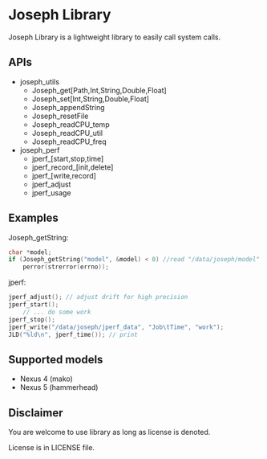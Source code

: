 Joseph Library
===============================================================================
Joseph Library is a lightweight library to easily call system calls. 


## APIs
* joseph_utils
	- Joseph_get[Path,Int,String,Double,Float]
	- Joseph_set[Int,String,Double,Float]
	- Joseph_appendString
	- Joseph_resetFile
	- Joseph_readCPU_temp
	- Joseph_readCPU_util
	- Joseph_readCPU_freq
* joseph_perf
	- jperf_[start,stop,time]
	- jperf_record_[init,delete]
	- jperf_[write,record]
	- jperf_adjust
	- jperf_usage

## Examples
Joseph_getString:
```C++
char *model;
if (Joseph_getString("model", &model) < 0) //read "/data/joseph/model"
	perror(strerror(errno));
```
jperf: 
```C++
jperf_adjust(); // adjust drift for high precision
jperf_start();
	// ... do some work
jperf_stop();
jperf_write("/data/joseph/jperf_data", "Job\tTime", "work");
JLD("%ld\n", jperf_time()); // print
```


## Supported models
- Nexus 4 (mako)
- Nexus 5 (hammerhead)

## Disclaimer
You are welcome to use library as long as license is denoted. 

License is in LICENSE file. 